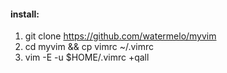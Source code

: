 #### install:
1. git clone https://github.com/watermelo/myvim
2. cd myvim && cp vimrc ~/.vimrc
3. vim -E -u $HOME/.vimrc +qall
